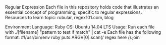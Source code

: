 Regular Expression
Each file in this repository holds code that illustrates an essential concept of programming, specific to regular expressions. Resources to learn topic: rubular, regex101.com, blog

Environment
Language: Ruby
OS: Ubuntu 14.04 LTS
Usage: Run each file with ./[filename] "pattern to test if match" | cat -e
Each file has the following format:
#!/usr/bin/env ruby
puts ARGV[0].scan(/ regex here /).join

